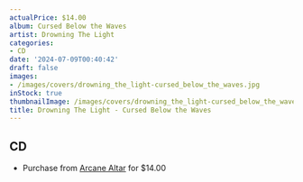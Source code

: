 ```yaml
---
actualPrice: $14.00
album: Cursed Below the Waves
artist: Drowning The Light
categories:
- CD
date: '2024-07-09T00:40:42'
draft: false
images:
- /images/covers/drowning_the_light-cursed_below_the_waves.jpg
inStock: true
thumbnailImage: /images/covers/drowning_the_light-cursed_below_the_waves-thumb.jpg
title: Drowning The Light - Cursed Below the Waves
---
```


## CD
* Purchase from [Arcane Altar](https://arcanealtar.bigcartel.com/product/drowning-the-light-cursed-below-the-waves-cd) for $14.00

